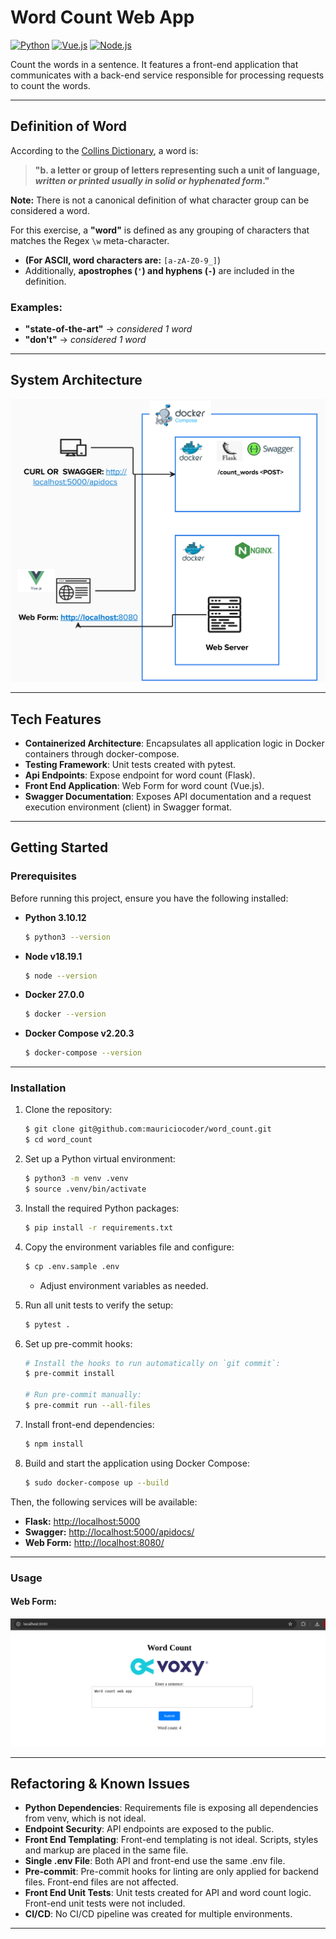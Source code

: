 # Word Count Web App

[![Python](https://img.shields.io/badge/python-3.10%2B-blue)](https://www.python.org/downloads/)
[![Vue.js](https://img.shields.io/badge/vue.js-3-brightgreen)](https://vuejs.org/)
[![Node.js](https://img.shields.io/badge/node.js-18-green)](https://nodejs.org/en/download/)


Count the words in a sentence. It features a front-end application that communicates with
a back-end service responsible for processing requests to count the words.

---

## Definition of Word

According to the [Collins Dictionary](https://www.collinsdictionary.com/dictionary/english/word), a word is:

> **"b. a letter or group of letters representing such a unit of language, _written or printed usually in solid or hyphenated form_."**

**Note:** There is not a canonical definition of what character group can be considered a word.

For this exercise, a **"word"** is defined as any grouping of characters that matches the Regex `\w` meta-character.
- **(For ASCII, word characters are:** `[a-zA-Z0-9_]`)
- Additionally, **apostrophes (`'`) and hyphens (`-`)** are included in the definition.

### Examples:
- **"state-of-the-art"** → _considered 1 word_
- **"don't"** → _considered 1 word_

---

## System Architecture

![System Architecture](./images/system-architecture.png)

---

## Tech Features

- **Containerized Architecture**: Encapsulates all application logic in Docker containers through docker-compose.
- **Testing Framework**: Unit tests created with pytest.
- **Api Endpoints**: Expose endpoint for word count (Flask).
- **Front End Application**: Web Form for word count (Vue.js).
- **Swagger Documentation**: Exposes API documentation and a request execution environment (client) in Swagger format.

---

## Getting Started

### Prerequisites

Before running this project, ensure you have the following installed:

- **Python 3.10.12**
  ```bash
  $ python3 --version
  ```
- **Node v18.19.1**
  ```bash
  $ node --version
  ```
- **Docker 27.0.0**
  ```bash
  $ docker --version
  ```
- **Docker Compose v2.20.3**
  ```bash
  $ docker-compose --version
  ```

---

### Installation

1. Clone the repository:
   ```bash
   $ git clone git@github.com:mauriciocoder/word_count.git
   $ cd word_count
   ```

2. Set up a Python virtual environment:
   ```bash
   $ python3 -m venv .venv
   $ source .venv/bin/activate
   ```

3. Install the required Python packages:
   ```bash
   $ pip install -r requirements.txt
   ```

4. Copy the environment variables file and configure:
   ```bash
   $ cp .env.sample .env
   ```
   - Adjust environment variables as needed.

5. Run all unit tests to verify the setup:
   ```bash
   $ pytest .
   ```

6. Set up pre-commit hooks:
   ```bash
   # Install the hooks to run automatically on `git commit`:
   $ pre-commit install

   # Run pre-commit manually:
   $ pre-commit run --all-files
   ```

8. Install front-end dependencies:
   ```bash
   $ npm install
   ```

7. Build and start the application using Docker Compose:
   ```bash
   $ sudo docker-compose up --build
   ```

Then, the following services will be available:
- **Flask:** [http://localhost:5000](http://localhost:5000)
- **Swagger:** [http://localhost:5000/apidocs/](http://localhost:5000/apidocs/)
- **Web Form:** [http://localhost:8080/](http://localhost:8080/)

---

### Usage

#### Web Form:

![Web Form](./images/web_form.png)

---

## Refactoring & Known Issues

- **Python Dependencies**: Requirements file is exposing all dependencies from venv, which is not ideal.
- **Endpoint Security**: API endpoints are exposed to the public.
- **Front End Templating**: Front-end templating is not ideal. Scripts, styles and markup are placed in the same file.
- **Single .env File**: Both API and front-end use the same .env file.
- **Pre-commit**: Pre-commit hooks for linting are only applied for backend files. Front-end files are not affected.
- **Front End Unit Tests**: Unit tests created for API and word count logic. Front-end unit tests were not included.
- **CI/CD**: No CI/CD pipeline was created for multiple environments.

---
